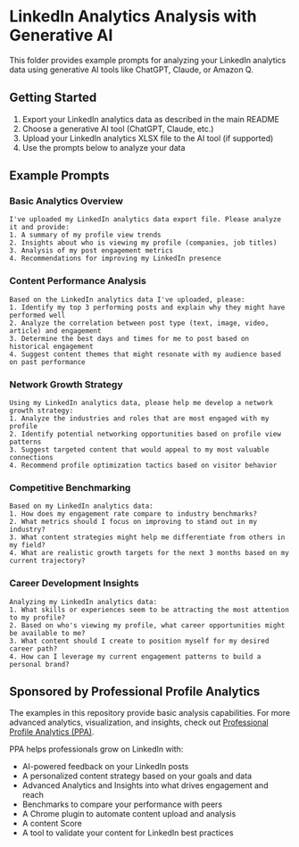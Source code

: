 # LinkedIn Analytics Analysis with Generative AI

This folder provides example prompts for analyzing your LinkedIn analytics data using generative AI tools like ChatGPT, Claude, or Amazon Q.

## Getting Started

1. Export your LinkedIn analytics data as described in the main README
2. Choose a generative AI tool (ChatGPT, Claude, etc.)
3. Upload your LinkedIn analytics XLSX file to the AI tool (if supported)
4. Use the prompts below to analyze your data

## Example Prompts

### Basic Analytics Overview

```
I've uploaded my LinkedIn analytics data export file. Please analyze it and provide:
1. A summary of my profile view trends
2. Insights about who is viewing my profile (companies, job titles)
3. Analysis of my post engagement metrics
4. Recommendations for improving my LinkedIn presence
```

### Content Performance Analysis

```
Based on the LinkedIn analytics data I've uploaded, please:
1. Identify my top 3 performing posts and explain why they might have performed well
2. Analyze the correlation between post type (text, image, video, article) and engagement
3. Determine the best days and times for me to post based on historical engagement
4. Suggest content themes that might resonate with my audience based on past performance
```

### Network Growth Strategy

```
Using my LinkedIn analytics data, please help me develop a network growth strategy:
1. Analyze the industries and roles that are most engaged with my profile
2. Identify potential networking opportunities based on profile view patterns
3. Suggest targeted content that would appeal to my most valuable connections
4. Recommend profile optimization tactics based on visitor behavior
```

### Competitive Benchmarking

```
Based on my LinkedIn analytics data:
1. How does my engagement rate compare to industry benchmarks?
2. What metrics should I focus on improving to stand out in my industry?
3. What content strategies might help me differentiate from others in my field?
4. What are realistic growth targets for the next 3 months based on my current trajectory?
```

### Career Development Insights

```
Analyzing my LinkedIn analytics data:
1. What skills or experiences seem to be attracting the most attention to my profile?
2. Based on who's viewing my profile, what career opportunities might be available to me?
3. What content should I create to position myself for my desired career path?
4. How can I leverage my current engagement patterns to build a personal brand?
```

## Sponsored by Professional Profile Analytics

The examples in this repository provide basic analysis capabilities. For more advanced analytics, visualization, and insights, check out [Professional Profile Analytics (PPA)](https://ppa.guide).

PPA helps professionals grow on LinkedIn with:
* AI-powered feedback on your LinkedIn posts
* A personalized content strategy based on your goals and data
* Advanced Analytics and Insights into what drives engagement and reach
* Benchmarks to compare your performance with peers
* A Chrome plugin to automate content upload and analysis
* A content Score
* A tool to validate your content for LinkedIn best practices
